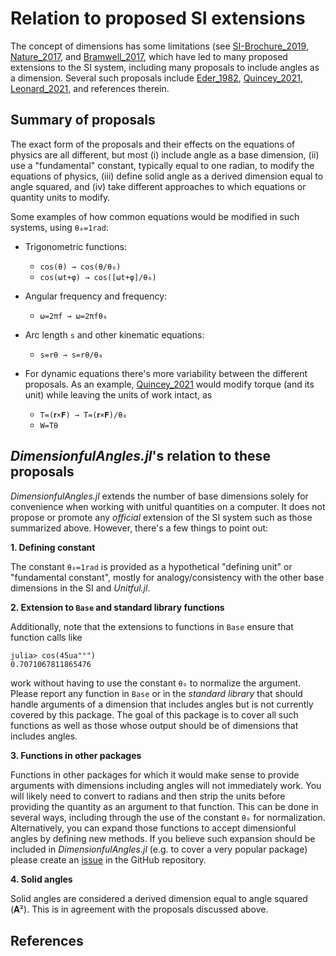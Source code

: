 # Relation to proposed SI extensions

The concept of dimensions has some limitations (see [SI-Brochure_2019](@cite), [Nature_2017](@cite), and [Bramwell_2017](@cite), which have led to many proposed extensions to the SI system, including many proposals to include angles as a dimension.
Several such proposals include [Eder_1982](@cite), [Quincey_2021](@cite), [Leonard_2021](@cite), and references therein.

## Summary of proposals

The exact form of the proposals and their effects on the equations of physics are all different, but most (i) include angle as a base dimension, (ii) use a "fundamental" constant, typically equal to one radian, to modify the equations of physics, (iii) define solid angle as a derived dimension equal to angle squared, and (iv) take different approaches to which equations or quantity units to modify.

Some examples of how common equations would be modified in such systems, using ``θ₀=1rad``:

  - Trigonometric functions:

      + ``cos(θ) → cos(θ/θ₀)``
      + ``cos(ωt+φ) → cos([ωt+φ]/θ₀)``

  - Angular frequency and frequency:

      + ``ω=2πf → ω=2πfθ₀``
  - Arc length ``s`` and other kinematic equations:

      + ``s=rθ → s=rθ/θ₀``
  - For dynamic equations there's more variability between the different proposals.
    As an example, [Quincey_2021](@cite) would modify torque (and its unit) while leaving the units of work intact, as

      + ``T=(𝐫×𝐅) → T=(𝐫×𝐅)/θ₀``
      + ``W=Tθ``

## *DimensionfulAngles.jl*'s relation to these proposals

*DimensionfulAngles.jl* extends the number of base dimensions solely for convenience when working with unitful quantities on a computer.
It does not propose or promote any *official* extension of the SI system such as those summarized above.
However, there's a few things to point out:

**1. Defining constant**

The constant `θ₀=1rad` is provided as a hypothetical "defining unit" or "fundamental constant", mostly for analogy/consistency with the other base dimensions in the SI and *Unitful.jl*.

**2. Extension to `Base` and standard library functions**

Additionally, note that the extensions to functions in `Base` ensure that function calls like

```jldoctest; setup = :(using DimensionfulAngles)
julia> cos(45ua"°")
0.7071067811865476
```

work without having to use the constant `θ₀` to normalize the argument.
Please report any function in `Base` or in the *standard library* that should handle arguments of a dimension that includes angles but is not currently covered by this package.
The goal of this package is to cover all such functions as well as those whose output should be of dimensions that includes angles.

**3. Functions in other packages**

Functions in other packages for which it would make sense to provide arguments with dimensions including angles will not immediately work.
You will likely need to convert to radians and then strip the units before providing the quantity as an argument to that function.
This can be done in several ways, including through the use of the constant `θ₀` for normalization.
Alternatively, you can expand those functions to accept dimensionful angles by defining new methods.
If you believe such expansion should be included in *DimensionfulAngles.jl* (e.g. to cover a very popular package) please create an [issue](https://github.com/cmichelenstrofer/DimensionfulAngles.jl/issues) in the GitHub repository.

**4. Solid angles**

Solid angles are considered a derived dimension equal to angle squared (𝐀²).
This is in agreement with the proposals discussed above.

## References

```@bibliography
```
